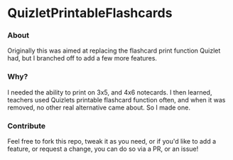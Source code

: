 # QuizletPrintableFlashcards

### About
Originally this was aimed at replacing the flashcard print function Quizlet had, but I branched off to add a few more features.

### Why?
I needed the ability to print on 3x5, and 4x6 notecards. I then learned, teachers used Quizlets printable flashcard function often, and when it was removed, no other real alternative came about. So I made one.

### Contribute
Feel free to fork this repo, tweak it as you need, or if you'd like to add a feature, or request a change, you can do so via a PR, or an issue!
